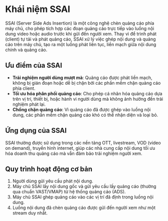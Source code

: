 # Khái niệm SSAI

SSAI (Server Side Ads Insertion) là một công nghệ chèn quảng cáo phía máy chủ, cho phép tích hợp các đoạn quảng cáo trực tiếp vào luồng nội dung video hoặc audio trước khi gửi đến người xem. Thay vì để trình phát (client) tự tải và phát quảng cáo, SSAI xử lý việc ghép nội dung và quảng cáo trên máy chủ, tạo ra một luồng phát liên tục, liền mạch giữa nội dung chính và quảng cáo.

## Ưu điểm của SSAI
- **Trải nghiệm người dùng mượt mà**: Quảng cáo được phát liền mạch, không bị gián đoạn hoặc dễ bị chặn bởi các phần mềm chặn quảng cáo phía client.
- **Tối ưu hóa phân phối quảng cáo**: Cho phép cá nhân hóa quảng cáo dựa trên vị trí, thiết bị, hoặc hành vi người dùng mà không ảnh hưởng đến trải nghiệm phát lại.
- **Chống chặn quảng cáo**: Vì quảng cáo đã được ghép vào luồng nội dung, các phần mềm chặn quảng cáo khó có thể nhận diện và loại bỏ.

## Ứng dụng của SSAI
SSAI thường được sử dụng trong các nền tảng OTT, livestream, VOD (video on demand), truyền hình internet, giúp các nhà cung cấp nội dung tối ưu hóa doanh thu quảng cáo mà vẫn đảm bảo trải nghiệm người xem.

## Quy trình hoạt động cơ bản
1. Người dùng gửi yêu cầu phát nội dung.
2. Máy chủ SSAI lấy nội dung gốc và gửi yêu cầu lấy quảng cáo (thường qua chuẩn VAST/VMAP) từ hệ thống quảng cáo (ADS).
3. Máy chủ SSAI ghép quảng cáo vào các vị trí đã định trong luồng nội dung.
4. Luồng nội dung đã chèn quảng cáo được gửi đến người xem như một stream duy nhất.